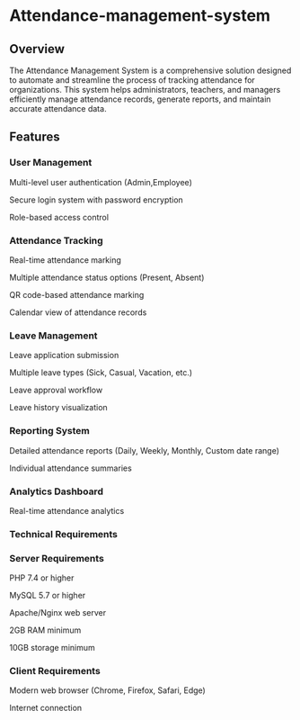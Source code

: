 ﻿# Attendance-management-system
 
## Overview

The Attendance Management System is a comprehensive solution designed to automate and streamline the process of tracking attendance for organizations. This system helps administrators, teachers, and managers efficiently manage attendance records, generate reports, and maintain accurate attendance data.

## Features

### User Management

Multi-level user authentication (Admin,Employee)

Secure login system with password encryption

Role-based access control

### Attendance Tracking

Real-time attendance marking

Multiple attendance status options (Present, Absent)

QR code-based attendance marking

Calendar view of attendance records

### Leave Management

Leave application submission

Multiple leave types (Sick, Casual, Vacation, etc.)

Leave approval workflow

Leave history visualization

### Reporting System

Detailed attendance reports (Daily, Weekly, Monthly, Custom date range)

Individual attendance summaries

### Analytics Dashboard

Real-time attendance analytics

### Technical Requirements
### Server Requirements

PHP 7.4 or higher

MySQL 5.7 or higher

Apache/Nginx web server

2GB RAM minimum

10GB storage minimum

### Client Requirements

Modern web browser (Chrome, Firefox, Safari, Edge)

Internet connection
